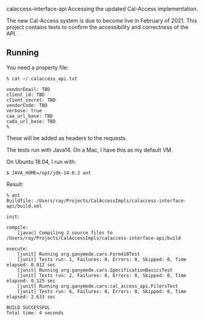 
calaccess-interface-api
Accessing the updated Cal-Access implementation.

The new Cal-Access system is due to become live in February of 2021. This project contains
tests to confirm the accessibility and correctness of the API.

## Running ##

You need a property file:

```
% cat ~/.calaccess_api.txt

vendorEmail: TBD
client_id: TBD
client_secret: TBD
vendorCode: TBD
verbose: true
caa_url_base: TBD
cada_url_base: TBD
% 
```
These will be added as headers to the requests.

The tests run with Java14. On a Mac, I have this as my default VM.

On Ubuntu 18.04, I run with:
```
$ JAVA_HOME=/opt/jdk-14.0.2 ant
```

Result:
```
% ant     
Buildfile: /Users/ray/Projects/CalAccessImpls/calaccess-interface-api/build.xml

init:

compile:
    [javac] Compiling 2 source files to /Users/ray/Projects/CalAccessImpls/calaccess-interface-api/build

execute:
    [junit] Running org.ganymede.cars.Form410Test
    [junit] Tests run: 1, Failures: 0, Errors: 0, Skipped: 0, Time elapsed: 0.012 sec
    [junit] Running org.ganymede.cars.SpecificationBasicsTest
    [junit] Tests run: 2, Failures: 0, Errors: 0, Skipped: 0, Time elapsed: 0.125 sec
    [junit] Running org.ganymede.cars.cal_access_api.FilersTest
    [junit] Tests run: 6, Failures: 0, Errors: 0, Skipped: 0, Time elapsed: 2.633 sec

BUILD SUCCESSFUL
Total time: 4 seconds
```
